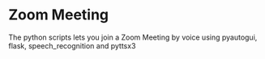# Zoom Meeting
The python scripts lets you join a Zoom Meeting by voice using pyautogui, flask, speech_recognition and pyttsx3
